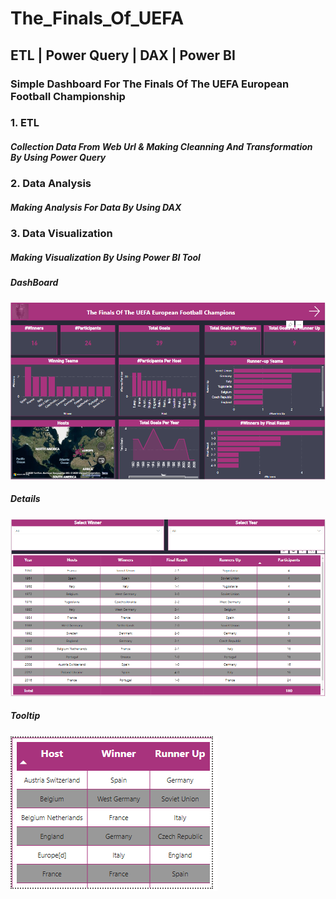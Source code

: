 # The_Finals_Of_UEFA
## ETL | Power Query | DAX | Power BI
### Simple Dashboard For The Finals Of The UEFA European Football Championship 
### 1. ETL
##### Collection Data From Web Url & Making Cleanning And Transformation By Using Power Query
### 2. Data Analysis
##### Making Analysis For Data By Using DAX
### 3. Data Visualization
##### Making Visualization By Using Power BI Tool
##### DashBoard
![](Dashboard.PNG)
##### Details
![](details.PNG)
##### Tooltip
![](ToolTip.PNG)


 

